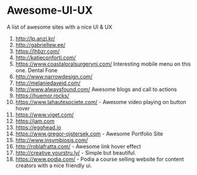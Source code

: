 # Awesome-UI-UX
A list of awesome sites with a nice UI &amp; UX

1. http://lp.anzi.kr/
2. http://gabriellew.ee/
3. https://lhbzr.com/
4. http://katieconforti.com/
5. https://www.coastaloralsurgerynj.com/
  Interesting mobile menu on this one. Dental Fone
6. http://www.narrowdesign.com/
7. http://melaniedaveid.com/
8. http://www.alwaysfound.com/ Awesome blogs and call to actions
9. https://huemor.rocks/
10. https://www.lahautesociete.com/ - Awesome video playing on button hover
11. https://www.viget.com/
12. https://jam.com
13. https://egghead.io  
14. https://www.gregor-ojstersek.com - Awesome Portfolio Site
15. http://www.insymbiosis.com/
16. http://roblafratta.com/ - Awesome link hover effect
17. http://creative.yourstru.ly/ - Simple but beautiful.
18. https://www.podia.com/ - Podia a course selling website for content creators with a nice friendly ui.

